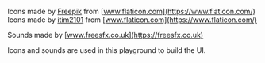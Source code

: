 Icons made by [Freepik](https://www.flaticon.com/authors/freepik) from [www.flaticon.com](https://www.flaticon.com/) 
Icons made by [itim2101](https://www.flaticon.com/authors/itim2101) from [www.flaticon.com](https://www.flaticon.com/) 

Sounds made by [www.freesfx.co.uk](https://freesfx.co.uk)

Icons and sounds are used in this playground to build the UI.
